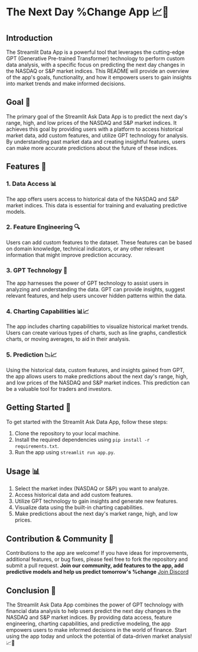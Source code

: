 # The Next Day %Change App 📈🤖

## Introduction

The Streamlit Data App is a powerful tool that leverages the cutting-edge GPT (Generative Pre-trained Transformer) technology to perform custom data analysis, with a specific focus on predicting the next day changes in the NASDAQ or S&P market indices. This README will provide an overview of the app's goals, functionality, and how it empowers users to gain insights into market trends and make informed decisions.

## Goal 🎯

The primary goal of the Streamlit Ask Data App is to predict the next day's range, high, and low prices of the NASDAQ and S&P market indices. It achieves this goal by providing users with a platform to access historical market data, add custom features, and utilize GPT technology for analysis. By understanding past market data and creating insightful features, users can make more accurate predictions about the future of these indices.

## Features 🚀

### 1. Data Access 📊

The app offers users access to historical data of the NASDAQ and S&P market indices. This data is essential for training and evaluating predictive models.

### 2. Feature Engineering 🔍

Users can add custom features to the dataset. These features can be based on domain knowledge, technical indicators, or any other relevant information that might improve prediction accuracy.

### 3. GPT Technology 🤯

The app harnesses the power of GPT technology to assist users in analyzing and understanding the data. GPT can provide insights, suggest relevant features, and help users uncover hidden patterns within the data.

### 4. Charting Capabilities 📊📈

The app includes charting capabilities to visualize historical market trends. Users can create various types of charts, such as line graphs, candlestick charts, or moving averages, to aid in their analysis.

### 5. Prediction 📉📈

Using the historical data, custom features, and insights gained from GPT, the app allows users to make predictions about the next day's range, high, and low prices of the NASDAQ and S&P market indices. This prediction can be a valuable tool for traders and investors.

## Getting Started 🚀

To get started with the Streamlit Ask Data App, follow these steps:

1. Clone the repository to your local machine.
2. Install the required dependencies using `pip install -r requirements.txt`.
3. Run the app using `streamlit run app.py`.

## Usage 📊

1. Select the market index (NASDAQ or S&P) you want to analyze.
2. Access historical data and add custom features.
3. Utilize GPT technology to gain insights and generate new features.
4. Visualize data using the built-in charting capabilities.
5. Make predictions about the next day's market range, high, and low prices.

## Contribution & Community 🤝

Contributions to the app are welcome! If you have ideas for improvements, additional features, or bug fixes, please feel free to fork the repository and submit a pull request.
 **Join our community, add features to the app, add predictive models and help us predict tomorrow's %change** [Join Discord](https://discord.gg/d2WNmkPaGY)

## Conclusion 🚀

The Streamlit Ask Data App combines the power of GPT technology with financial data analysis to help users predict the next day changes in the NASDAQ and S&P market indices. 
By providing data access, feature engineering, charting capabilities, and predictive modeling, the app empowers users to make informed decisions in the world of finance. Start using the app today and unlock the potential of data-driven market analysis! 📈💼
